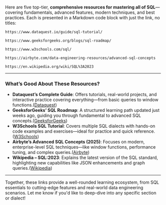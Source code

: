Here are five top-tier, **comprehensive resources for mastering all of SQL**—covering fundamentals, advanced features, modern techniques, and best practices. Each is presented in a Markdown code block with just the link, no titles:

```text
https://www.dataquest.io/guide/sql-tutorial/
```

```text
https://www.geeksforgeeks.org/blogs/sql-roadmap/
```

```text
https://www.w3schools.com/sql/
```

```text
https://airbyte.com/data-engineering-resources/advanced-sql-concepts
```

```text
https://en.wikipedia.org/wiki/SQL%3A2023
```

---

### What’s Good About These Resources?

* **Dataquest’s Complete Guide**: Offers tutorials, real-world projects, and interactive practice covering everything—from basic queries to window functions.([Dataquest][1])
* **GeeksforGeeks’ SQL Roadmap**: A structured learning path updated just weeks ago, guiding you through fundamental to advanced SQL concepts.([GeeksforGeeks][2])
* **W3Schools SQL Tutorial**: Covers multiple SQL dialects with hands-on code examples and exercises—ideal for practice and quick reference.([W3Schools][3])
* **Airbyte’s Advanced SQL Concepts (2025)**: Focuses on modern, enterprise-level SQL techniques—like window functions, performance tuning, and complex queries.([Airbyte][4])
* **Wikipedia – SQL:2023**: Explains the latest version of the SQL standard, highlighting new capabilities like JSON enhancements and graph queries.([Wikipedia][5])

---

Together, these links provide a well-rounded learning ecosystem, from SQL essentials to cutting-edge features and real-world data engineering scenarios. Let me know if you'd like to deep-dive into any specific section or dialect!

[1]: https://www.dataquest.io/guide/sql-tutorial/?utm_source=chatgpt.com "SQL Tutorials: A Complete Guide - Dataquest"
[2]: https://www.geeksforgeeks.org/blogs/sql-roadmap/?utm_source=chatgpt.com "SQL Roadmap: A Complete Guide [2025 Updated] - GeeksforGeeks"
[3]: https://www.w3schools.com/sql/?utm_source=chatgpt.com "SQL Tutorial - W3Schools"
[4]: https://airbyte.com/data-engineering-resources/advanced-sql-concepts?utm_source=chatgpt.com "15 Advanced SQL Concepts With Examples (2025 Edition) - Airbyte"
[5]: https://en.wikipedia.org/wiki/SQL%3A2023?utm_source=chatgpt.com "SQL:2023"

